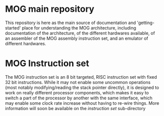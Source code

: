 # MOG main repository
This repository is here as the main source of documentation and 'getting-started' place for understanding the MOG architecture, including documentation of the architecture, of the different hardwares available, of an assembler of the MOG assembly instruction set, and an emulator of different hardwares.

# MOG Instruction set
The MOG instruction set is an 8 bit targeted, RISC instruction set with fixed 32 bit instructions. While it may not enable some uncommon operations (most notably modifying/reading the stack pointer directly), it is designed to work on really different processor components, which makes it easy to switch a part of the processor by another with the same interface, which may enable some clock rate increase without having to re-wire things. More information will soon be available on the *instruction set* sub-directory
